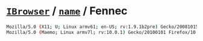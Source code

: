 # [`IBrowser`](/api/main/get-browser.md) / [`name`](../name.md) / Fennec

```sh
Mozilla/5.0 (X11; U; Linux armv61; en-US; rv:1.9.1b2pre) Gecko/20081015 Fennec/1.0a1
Mozilla/5.0 (Maemo; Linux armv7l; rv:10.0.1) Gecko/20100101 Firefox/10.0.1 Fennec/10.0.1
```